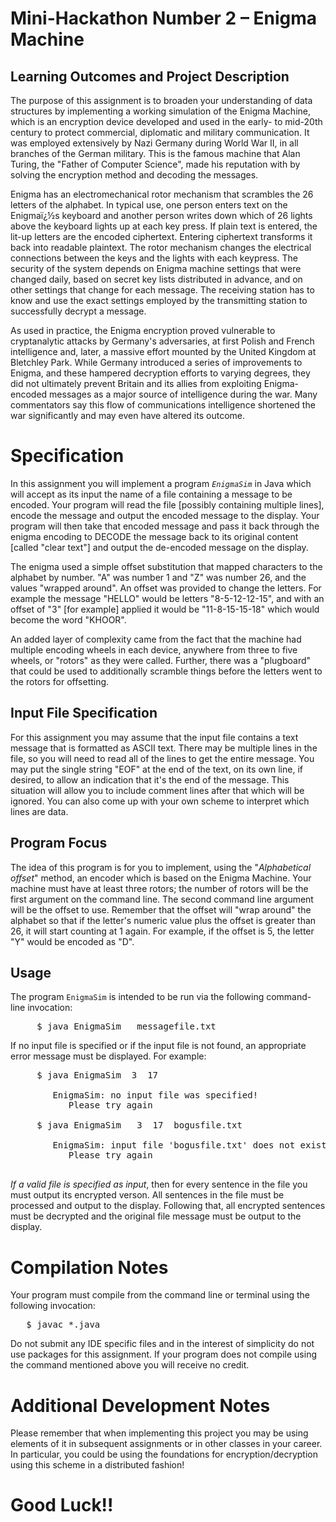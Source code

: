 # Mini-Hackathon Number 2 &ndash; Enigma Machine
## Learning Outcomes and Project Description

The purpose of this assignment is to broaden your understanding of data structures by implementing a working simulation of the Enigma Machine, which is an encryption device developed and used in the early- to mid-20th century to protect commercial, diplomatic and military communication.  It was employed extensively by Nazi Germany during World War II, in all branches of the German military.  This is the famous machine that Alan Turing, the "Father of Computer Science", made his reputation with by solving the encryption method and decoding the messages.

Enigma has an electromechanical rotor mechanism that scrambles the 26 letters of the alphabet.  In typical use, one person enters text on the Enigmaï¿½s keyboard and another person writes down which of 26 lights above the keyboard lights up at each key press.  If plain text is entered, the lit-up letters are the encoded ciphertext.  Entering ciphertext transforms it back into readable plaintext.  The rotor mechanism changes the electrical connections between the keys and the lights with each keypress.  The security of the system depends on Enigma machine settings that were changed daily, based on secret key lists distributed in advance, and on other settings that change for each message.  The receiving station has to know and use the exact settings employed by the transmitting station to successfully decrypt a message.

As used in practice, the Enigma encryption proved vulnerable to cryptanalytic attacks by Germany's adversaries, at first Polish and French intelligence and, later, a massive effort mounted by the United Kingdom at Bletchley Park.  While Germany introduced a series of improvements to Enigma, and these hampered decryption efforts to varying degrees, they did not ultimately prevent Britain and its allies from exploiting Enigma-encoded messages as a major source of intelligence during the war.  Many commentators say this flow of communications intelligence shortened the war significantly and may even have altered its outcome.

# Specification

In this assignment you will implement a program <code>*EnigmaSim*</code> in Java which will accept as its input the name of a file containing a message to be encoded.  Your program will read the file [possibly containing multiple lines], encode the message and output the encoded message to the display.  Your program will then take that encoded message and pass it back through the enigma encoding to DECODE the message back to its original content [called "clear text"] and output the de-encoded message on the display.

The enigma used a simple offset substitution that mapped characters to the alphabet by number.  "A" was number 1 and "Z" was number 26, and the values "wrapped around".  An offset was provided to change the letters.  For example the message "HELLO" would be letters "8-5-12-12-15", and with an offset of "3" [for example] applied it would be "11-8-15-15-18" which would become the word "KHOOR".

An added layer of complexity came from the fact that the machine had multiple encoding wheels in each device, anywhere from three to five wheels, or "rotors" as they were called.  Further, there was a "plugboard" that could be used to additionally scramble things before the letters went to the rotors for offsetting.

## Input File Specification

For this assignment you may assume that the input file contains a text message that is formatted as ASCII text.  There may be multiple lines in the file, so you will need to read all of the lines to get the entire message.  You may put the single string "EOF" at the end of the text, on its own line, if desired, to allow an indication that it's the end of the message.  This situation will allow you to include comment lines after that which will be ignored.  You can also come up with your own scheme to interpret which lines are data.

## Program Focus

The idea of this program is for you to implement, using the "*Alphabetical offset*" method, an encoder which is based on the Enigma Machine.  Your machine must have at least three rotors; the number of rotors will be the first argument on the command line.  The second command line argument will be the offset to use.  Remember that the offset will "wrap around" the alphabet so that if the letter's numeric value plus the offset is greater than 26, it will start counting at 1 again.  For example, if the offset is 5, the letter "Y" would be encoded as "D".

## Usage

The program <code>EnigmaSim</code> is intended to be run via the following command-line invocation:
<pre>
     $ java EnigmaSim <rotors> <offset> messagefile.txt
</pre>

If no input file is specified or if the input file is not found, an appropriate error message must be displayed. For example:
<pre>
     $ java EnigmaSim  3  17
     
        EnigmaSim: no input file was specified!
           Please try again
           
     $ java EnigmaSim   3  17  bogusfile.txt
     
        EnigmaSim: input file 'bogusfile.txt' does not exist or cannot be opened.
           Please try again
           
</pre>

*If a valid file is specified as input*, then for every sentence in the file you must output its encrypted verson.  All sentences in the file must be processed and output to the display.  Following that, all encrypted sentences must be decrypted and the original file message must be output to the display.

# Compilation Notes

Your program must compile from the command line or terminal using the following invocation:
<pre>
   $ javac *.java
</pre>

Do not submit any IDE specific files and in the interest of simplicity do not use packages for this assignment.  If your program does not compile using the command mentioned above you will receive no credit.

# Additional Development Notes

Please remember that when implementing this project you may be using elements of it in subsequent assignments or in other classes in your career.  In particular, you could be using the foundations for encryption/decryption using this scheme in a distributed fashion!

# Good Luck!!
